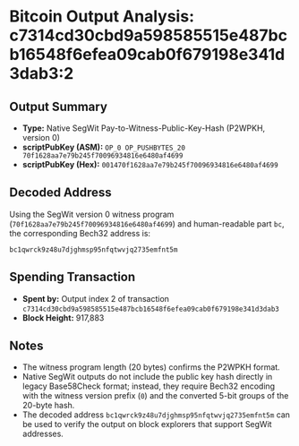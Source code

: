 # Bitcoin Output Analysis: c7314cd30cbd9a598585515e487bcb16548f6efea09cab0f679198e341d3dab3:2

## Output Summary
- **Type:** Native SegWit Pay-to-Witness-Public-Key-Hash (P2WPKH, version 0)
- **scriptPubKey (ASM):** `OP_0 OP_PUSHBYTES_20 70f1628aa7e79b245f70096934816e6480af4699`
- **scriptPubKey (Hex):** `001470f1628aa7e79b245f70096934816e6480af4699`

## Decoded Address
Using the SegWit version 0 witness program (`70f1628aa7e79b245f70096934816e6480af4699`) and human-readable part `bc`, the corresponding Bech32 address is:

```
bc1qwrck9z48u7djghmsp95nfqtwvjq2735emfnt5m
```

## Spending Transaction
- **Spent by:** Output index 2 of transaction `c7314cd30cbd9a598585515e487bcb16548f6efea09cab0f679198e341d3dab3`
- **Block Height:** 917,883

## Notes
- The witness program length (20 bytes) confirms the P2WPKH format.
- Native SegWit outputs do not include the public key hash directly in legacy Base58Check format; instead, they require Bech32 encoding with the witness version prefix (`0`) and the converted 5-bit groups of the 20-byte hash.
- The decoded address `bc1qwrck9z48u7djghmsp95nfqtwvjq2735emfnt5m` can be used to verify the output on block explorers that support SegWit addresses.
